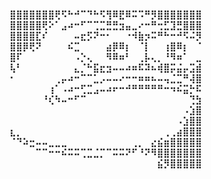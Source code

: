 **⣿⣿⣿⣿⣿⣿⣿⢟⠫⠓⠚⠉⠙⠓⠫⢻⠿⣟⠿⠭⠩⠛⡻⣿⣿⣿⣿⣿⣿⣿
⣿⣿⣿⣿⣿⢟⠕⠁⣠⠴⠒⠋⠉⢉⣉⣛⣛⣲⣤⣀⠔⠒⠛⢒⣋⣹⣛⣿⣿⣿
⣿⣿⣿⣿⣏⠎⠀⠀⠀⠀⠤⣖⡫⠝⠒⠂⠀⠀⠐⠺⣷⡲⠭⠛⠓⠒⠚⠫⠬⡻
⣿⣿⡿⢟⠝⠀⠀⠀⠀⠮⣉⠀⠀⠀⠀⣴⡿⠿⡆⠀⠈⡇⠀⠀⢰⣿⠿⡆⠀⠈
⣿⠏⠀⠀⠀⠀⠀⠀⠀⠀⠠⡑⢄⠀⠀⠻⠿⠶⠃⠀⢀⡧⢄⡀⠘⠻⠶⠁⠀⣀
⢧⠃⠀⠀⠀⠀⠀⠀⠀⠀⣄⡈⠓⣯⣖⣲⠤⠤⠴⠶⠯⠽⠦⢾⣿⡭⣬⡤⣩⣾
⠂⠀⠀⠀⠀⠀⠀⢀⡤⠴⠒⠉⠉⣁⡠⠤⠤⠔⠒⠒⠶⠶⠦⠤⢤⣈⣉⠛⢼⣿
⠀⠀⠀⠀⠀⠀⢰⠁⠠⠴⠒⢋⣉⣠⠤⠴⠖⠒⠚⠛⠛⠛⠛⠛⠒⠲⠮⣭⡓⠯
⠀⠀⠀⠀⠀⠘⢎⠳⠤⠒⠋⠉⠀⠀⠀⠀⠀⠀⠀⠀⠀⠀⠀⠀⠀⠀⠀⠀⢙⣳
⠀⠀⠀⠀⠀⠀⠀⠀⠀⠀⠀⠀⠀⠀⠀⠀⠀⠀⠀⠀⠀⠀⠀⠀⠀⠀⠀⠠⣱⣿
⠀⠀⠀⠀⠀⠀⠀⠀⠀⠀⠀⠀⠀⠀⠀⠀⠀⠀⠀⠀⠀⠀⠀⠀⠀⠀⠠⣱⣿⣿
⣆⡀⠀⠀⠀⠀⠀⠀⠀⠀⠀⠀⠀⠀⠀⠀⠀⠀⠀⠀⠀⠀⠀⠀⢀⢀⣴⣿⣿⣿
⠈⠙⠵⣒⠤⠤⣀⣀⣀⠀⠀⠀⠀⠀⠀⠀⠀⠀⠀⢀⡀⠀⣔⣮⣶⣿⣿⣿⣿⣿
⠀⠀⠀⠀⠉⠉⠒⠒⠮⠭⠭⢉⣉⣈⡉⠉⠭⠭⠝⠋⠘⠝⠻⣿⣿⣿⣿⣿⣿⣿
⠀⠀⠀⠀⠀⠀⠀⠀⠀⠀⠀⠀⠀⠀⠀⠀⠀⠀⠀⠀⠀⠀⠀⣮⡻⣿⣿⣿⣿⣿**
